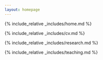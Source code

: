 ```yaml
---
layout: homepage
---
```

 

{% include_relative _includes/home.md %}

{% include_relative _includes/cv.md %}
 
{% include_relative _includes/research.md %}
 
{% include_relative _includes/teaching.md %} 

  
